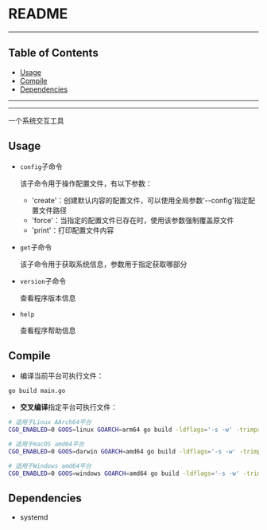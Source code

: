 # README

<!-- File: README.md -->
<!-- Author: YJ -->
<!-- Email: yj1516268@outlook.com -->
<!-- Created Time: 2023-04-19 11:19:47 -->

---

## Table of Contents

<!-- vim-markdown-toc GFM -->

* [Usage](#usage)
* [Compile](#compile)
* [Dependencies](#dependencies)

<!-- vim-markdown-toc -->

---

<!-- Object info -->

---

一个系统交互工具

## Usage

- `config`子命令

    该子命令用于操作配置文件，有以下参数：

    - 'create'：创建默认内容的配置文件，可以使用全局参数'--config'指定配置文件路径
    - 'force'：当指定的配置文件已存在时，使用该参数强制覆盖原文件
    - 'print'：打印配置文件内容

- `get`子命令

    该子命令用于获取系统信息，参数用于指定获取哪部分

- `version`子命令

    查看程序版本信息

- `help`

    查看程序帮助信息

## Compile

- 编译当前平台可执行文件：

```bash
go build main.go
```

- **交叉编译**指定平台可执行文件：

```bash
# 适用于Linux AArch64平台
CGO_ENABLED=0 GOOS=linux GOARCH=arm64 go build -ldflags='-s -w' -trimpath -o eniac main.go
```

```bash
# 适用于macOS amd64平台
CGO_ENABLED=0 GOOS=darwin GOARCH=amd64 go build -ldflags='-s -w' -trimpath -o eniac main.go
```

```bash
# 适用于Windows amd64平台
CGO_ENABLED=0 GOOS=windows GOARCH=amd64 go build -ldflags='-s -w' -trimpath -o eniac main.go
```

## Dependencies

- systemd
